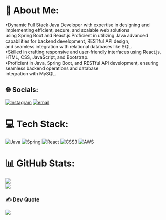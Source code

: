 # 💫 About Me:
•Dynamic Full Stack Java Developer with expertise in designing and implementing efficient, secure, and scalable web solutions <br>using Spring Boot and React.js.Proficient in utilizing Java advanced capabilities for backend development, RESTful API design, <br>and seamless integration with relational databases like SQL. <br>•Skilled in crafting responsive and user-friendly interfaces using React.js, HTML, CSS, JavaScript, and Bootstrap. <br>•Proficient in Java, Spring Boot, and RESTful API development, ensuring seamless backend operations and database <br>integration with MySQL. 


## 🌐 Socials:
[![Instagram](https://img.shields.io/badge/Instagram-%23E4405F.svg?logo=Instagram&logoColor=white)](https://instagram.com/_shobhit.gaidhane) [![email](https://img.shields.io/badge/Email-D14836?logo=gmail&logoColor=white)](mailto:shobhitgaidhane315@gmail.com) 

# 💻 Tech Stack:
![Java](https://img.shields.io/badge/java-%23ED8B00.svg?style=for-the-badge&logo=openjdk&logoColor=white) ![Spring](https://img.shields.io/badge/spring-%236DB33F.svg?style=for-the-badge&logo=spring&logoColor=white) ![React](https://img.shields.io/badge/react-%2320232a.svg?style=for-the-badge&logo=react&logoColor=%2361DAFB) ![CSS3](https://img.shields.io/badge/css3-%231572B6.svg?style=for-the-badge&logo=css3&logoColor=white) ![AWS](https://img.shields.io/badge/AWS-%23FF9900.svg?style=for-the-badge&logo=amazon-aws&logoColor=white)
# 📊 GitHub Stats:
![](https://github-readme-streak-stats.herokuapp.com/?user=shobhit0663&theme=transparent&hide_border=false)<br/>
![](https://github-readme-stats.vercel.app/api/top-langs/?username=shobhit0663&theme=transparent&hide_border=false&include_all_commits=true&count_private=true&layout=compact)

### ✍️ Dev Quote
![](https://quotes-github-readme.vercel.app/api?type=horizontal&theme=radical)


<!-- Proudly created with GPRM ( https://gprm.itsvg.in ) -->
